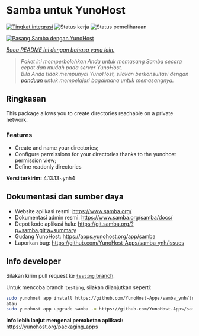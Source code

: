 <!--
N.B.: README ini dibuat secara otomatis oleh <https://github.com/YunoHost/apps/tree/master/tools/readme_generator>
Ini TIDAK boleh diedit dengan tangan.
-->

# Samba untuk YunoHost

[![Tingkat integrasi](https://apps.yunohost.org/badge/integration/samba)](https://ci-apps.yunohost.org/ci/apps/samba/)
![Status kerja](https://apps.yunohost.org/badge/state/samba)
![Status pemeliharaan](https://apps.yunohost.org/badge/maintained/samba)

[![Pasang Samba dengan YunoHost](https://install-app.yunohost.org/install-with-yunohost.svg)](https://install-app.yunohost.org/?app=samba)

*[Baca README ini dengan bahasa yang lain.](./ALL_README.md)*

> *Paket ini memperbolehkan Anda untuk memasang Samba secara cepat dan mudah pada server YunoHost.*  
> *Bila Anda tidak mempunyai YunoHost, silakan berkonsultasi dengan [panduan](https://yunohost.org/install) untuk mempelajari bagaimana untuk memasangnya.*

## Ringkasan

This package allows you to create directories reachable on a private network.

### Features

- Create and name your directories;
- Configure permissions for your directories thanks to the yunohost permission view;
- Define readonly directories


**Versi terkirim:** 4.13.13~ynh4
## Dokumentasi dan sumber daya

- Website aplikasi resmi: <https://www.samba.org/>
- Dokumentasi admin resmi: <https://www.samba.org/samba/docs/>
- Depot kode aplikasi hulu: <https://git.samba.org/?p=samba.git;a=summary>
- Gudang YunoHost: <https://apps.yunohost.org/app/samba>
- Laporkan bug: <https://github.com/YunoHost-Apps/samba_ynh/issues>

## Info developer

Silakan kirim pull request ke [`testing` branch](https://github.com/YunoHost-Apps/samba_ynh/tree/testing).

Untuk mencoba branch `testing`, silakan dilanjutkan seperti:

```bash
sudo yunohost app install https://github.com/YunoHost-Apps/samba_ynh/tree/testing --debug
atau
sudo yunohost app upgrade samba -u https://github.com/YunoHost-Apps/samba_ynh/tree/testing --debug
```

**Info lebih lanjut mengenai pemaketan aplikasi:** <https://yunohost.org/packaging_apps>
